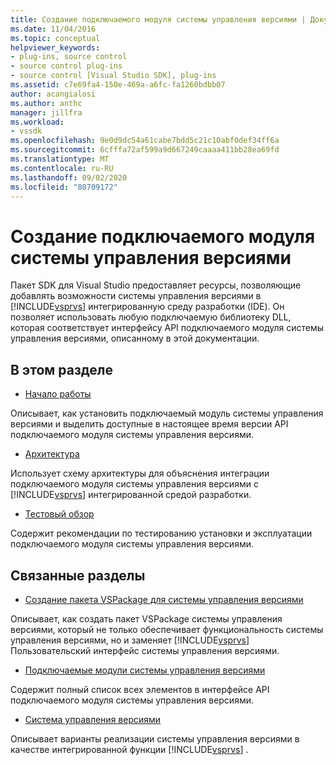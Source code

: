 ```yaml
---
title: Создание подключаемого модуля системы управления версиями | Документация Майкрософт
ms.date: 11/04/2016
ms.topic: conceptual
helpviewer_keywords:
- plug-ins, source control
- source control plug-ins
- source control [Visual Studio SDK], plug-ins
ms.assetid: c7e69fa4-150e-469a-a6fc-fa1260bdbb07
author: acangialosi
ms.author: anthc
manager: jillfra
ms.workload:
- vssdk
ms.openlocfilehash: 9e0d9dc54a61cabe7bdd5c21c10abf0def34ff6a
ms.sourcegitcommit: 6cfffa72af599a9d667249caaaa411bb28ea69fd
ms.translationtype: MT
ms.contentlocale: ru-RU
ms.lasthandoff: 09/02/2020
ms.locfileid: "80709172"
---
```

# <a name="create-a-source-control-plug-in"></a>Создание подключаемого модуля системы управления версиями
Пакет SDK для Visual Studio предоставляет ресурсы, позволяющие добавлять возможности системы управления версиями в [!INCLUDE[vsprvs](../../code-quality/includes/vsprvs_md.md)] интегрированную среду разработки (IDE). Он позволяет использовать любую подключаемую библиотеку DLL, которая соответствует интерфейсу API подключаемого модуля системы управления версиями, описанному в этой документации.

## <a name="in-this-section"></a>В этом разделе
- [Начало работы](../../extensibility/internals/getting-started-with-source-control-plug-ins.md)

 Описывает, как установить подключаемый модуль системы управления версиями и выделить доступные в настоящее время версии API подключаемого модуля системы управления версиями.

- [Архитектура](../../extensibility/internals/source-control-plug-in-architecture.md)

 Использует схему архитектуры для объяснения интеграции подключаемого модуля системы управления версиями с [!INCLUDE[vsprvs](../../code-quality/includes/vsprvs_md.md)] интегрированной средой разработки.

- [Тестовый обзор](../../extensibility/internals/test-guide-for-source-control-plug-ins.md)

 Содержит рекомендации по тестированию установки и эксплуатации подключаемого модуля системы управления версиями.

## <a name="related-sections"></a>Связанные разделы
- [Создание пакета VSPackage для системы управления версиями](../../extensibility/internals/creating-a-source-control-vspackage.md)

 Описывает, как создать пакет VSPackage системы управления версиями, который не только обеспечивает функциональность системы управления версиями, но и заменяет [!INCLUDE[vsprvs](../../code-quality/includes/vsprvs_md.md)] Пользовательский интерфейс системы управления версиями.

- [Подключаемые модули системы управления версиями](../../extensibility/source-control-plug-ins.md)

 Содержит полный список всех элементов в интерфейсе API подключаемого модуля системы управления версиями.

- [Система управления версиями](../../extensibility/internals/source-control.md)

 Описывает варианты реализации системы управления версиями в качестве интегрированной функции [!INCLUDE[vsprvs](../../code-quality/includes/vsprvs_md.md)] .
